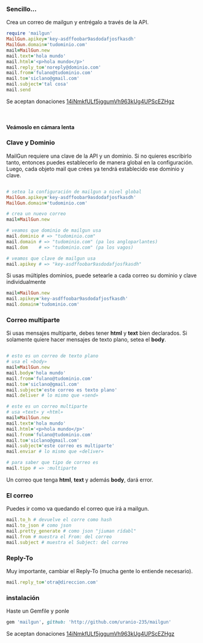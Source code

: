 ### Sencillo...

Crea un correo de mailgun y entrégalo a través de la API.

```ruby
require 'mailgun'
MailGun.apikey='key-asdffoobar9asdodafjosfkasdh'
MailGun.domain='tudominio.com'
mail=MailGun.new
mail.text='hola mundo'
mail.html='<p>hola mundo</p>'
mail.reply_to='noreply@dominio.com'
mail.from='fulano@tudominio.com'
mail.to='siclano@gmail.com'
mail.subject='tal cosa'
mail.send
```

Se aceptan donaciones [14iNmkfULf5jggumVh963kUg4UPScEZHgz](http://uranio-235.github.io/images/direccion.png)

<br>

#### Veámoslo en cámara lenta

### Clave y Dominio

MailGun requiere una clave de la API y un dominio. Si no quieres escribirlo tanto, entonces puedes establecerlo de manera global en la configuración. Luego, cada objeto mail que crées ya tendrá establecido ese dominio y clave.

```ruby

# setea la configuración de mailgun a nivel global
MailGun.apikey='key-asdffoobar9asdodafjosfkasdh'
MailGun.domain='tudominio.com'

# crea un nuevo correo
mail=MailGun.new

# veamos que dominio de mailgun usa
mail.dominio # => "tudominio.com"
mail.domain # => "tudominio.com" (pa los angloparlantes)
mail.dom    # => "tudominio.com" (pa los vagos)

# veamos que clave de mailgun usa
mail.apikey # => "key-asdffoobar9asdodafjosfkasdh"
```

Si usas múltiples dominios, puede setearle a cada correo su dominio y clave individualmente

```ruby
mail=MailGun.new
mail.apikey='key-asdffoobar9asdodafjosfkasdh'
mail.domain='tudominio.com'
```

### Correo multiparte

Si usas mensajes multiparte, debes tener **html** y **text** bien declarados. Si solamente quiere hacer mensajes de texto plano, setea el **body**.


```ruby

# esto es un correo de texto plano
# usa el «body»
mail=MailGun.new
mail.body='hola mundo'
mail.from='fulano@tudominio.com'
mail.to='siclano@gmail.com'
mail.subject='este correo es texto plano'
mail.deliver # lo mismo que «send»

# este es un correo multiparte
# usa «text» y «html»
mail=MailGun.new
mail.text='hola mundo'
mail.html='<p>hola mundo</p>'
mail.from='fulano@tudominio.com'
mail.to='siclano@gmail.com'
mail.subject='este correo es multiparte'
mail.enviar # lo mismo que «deliver»

# para saber que tipo de correo es
mail.tipo # => :multiparte


```

Un correo que tenga **html**, **text** y además **body**, dará error.

### El correo

Puedes ir como va quedando el correo que irá a mailgun.

```ruby
mail.to_h # devuelve el corre como hash
mail.to_json # como json
mail.pretty_generate # como json "jiuman rídabl"
mail.from # muestra el From: del correo
mail.subject # muestra el Subject: del correo
```

### Reply-To

Muy importante, cambiar el Reply-To (mucha gente lo entiende necesario).

```ruby
mail.reply_to='otra@direccion.com'
```

### instalación

Haste un Gemfile y ponle

```ruby
gem 'mailgun', github: 'http://github.com/uranio-235/mailgun'
```

Se aceptan donaciones [14iNmkfULf5jggumVh963kUg4UPScEZHgz](http://uranio-235.github.io/images/direccion.png)
